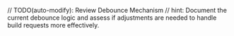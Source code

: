 // TODO(auto-modify): Review Debounce Mechanism
// hint: Document the current debounce logic and assess if adjustments are needed to handle build requests more effectively.
